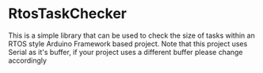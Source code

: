 # RtosTaskChecker

This is a simple library that can be used to check the size of tasks within an 
RTOS style Arduino Framework based project. Note that this project uses Serial
as it's buffer, if your project uses a different buffer please change accordingly